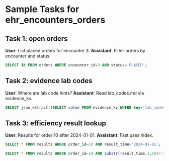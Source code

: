 # Sample Tasks for ehr_encounters_orders

## Task 1: open orders
**User**: List placed orders for encounter 3.
**Assistant**: Filter orders by encounter and status.
```sql
SELECT id FROM orders WHERE encounter_id=3 AND status='PLACED';
```

## Task 2: evidence lab codes
**User**: Where are lab code hints?
**Assistant**: Read lab_codes.md via evidence_kv.
```sql
SELECT json_extract((SELECT value FROM evidence_kv WHERE key='lab_codes'), '$');
```

## Task 3: efficiency result lookup
**User**: Results for order 10 after 2024-01-01.
**Assistant**: Fast uses index.
```sql fast
SELECT * FROM results WHERE order_id=10 AND result_time>'2024-01-01';
```
```sql slow
SELECT * FROM results WHERE order_id=10 AND substr(result_time,1,10)>'2024-01-01';
```
